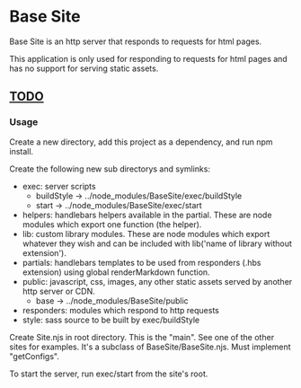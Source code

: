 # Base Site
Base Site is an http server that responds to requests for html pages.

This application is only used for responding to requests for html pages and has
no support for serving static assets.

## [TODO](todo.html)

### Usage
Create a new directory, add this project as a dependency, and run npm install.

Create the following new sub directorys and symlinks:

- exec: server scripts
  - buildStyle -> ../node\_modules/BaseSite/exec/buildStyle
  - start -> ../node\_modules/BaseSite/exec/start
- helpers: handlebars helpers available in the partial. These are node modules which export one function (the helper).
- lib: custom library modules. These are node modules which export whatever they wish and can be included with lib('name of library without extension').
- partials: handlebars templates to be used from responders (.hbs extension) using global renderMarkdown function.
- public: javascript, css, images, any other static assets served by another http server or CDN.
  - base -> ../node\_modules/BaseSite/public
- responders: modules which respond to http requests
- style: sass source to be built by exec/buildStyle

Create Site.njs in root directory. This is the "main". See one of the other sites for examples. It's a subclass of BaseSite/BaseSite.njs. Must implement "getConfigs".

To start the server, run exec/start from the site's root.
